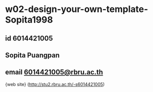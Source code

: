 # w02-design-your-own-template-Sopita1998
## id 6014421005
## Sopita Puangpan
## email 6014421005@rbru.ac.th

{web site}
(http://stu2.rbru.ac.th/-s6014421005)
